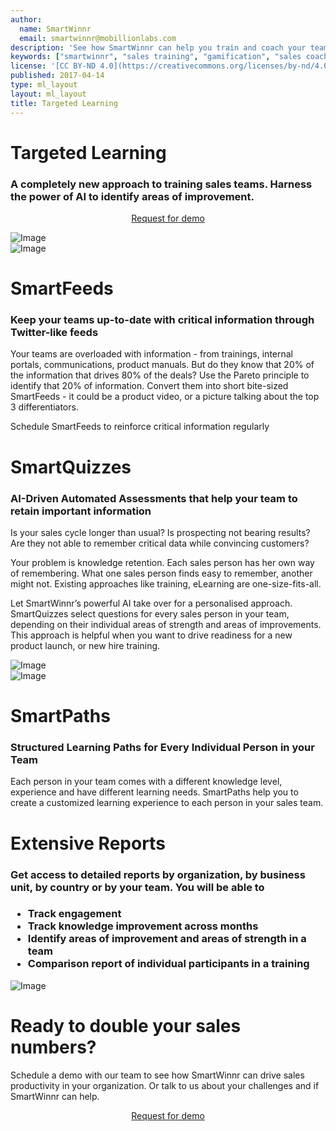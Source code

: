 ```yaml
---
author:
  name: SmartWinnr
  email: smartwinnr@mobillionlabs.com
description: 'See how SmartWinnr can help you train and coach your teams effectively'
keywords: ["smartwinnr", "sales training", "gamification", "sales coaching", "sales performance", "sales enablement", "solutions"]
license: '[CC BY-ND 4.0](https://creativecommons.org/licenses/by-nd/4.0)'
published: 2017-04-14
type: ml_layout
layout: ml_layout
title: Targeted Learning
---
```


<div class="row ml-margin0 white padding50">
  <div class="col-lg-6 col-md-12 col-sm-12 col-xs-12 ml-text-over-image">
    <h1>Targeted Learning</h1>
    <h3>A completely new approach to training sales teams. Harness the power of AI to identify areas of improvement.</h3>
    <p align="center" class="ml-padding-top ml-padding-bottom10"><a class="ml-request-demo-button" align="center" href="/request-demo">Request for demo</a></p>
  </div>
  <div class="col-lg-6 col-md-12 col-sm-12 col-xs-12">
    <img class="ml_top_image padding10" alt="Image" src="/images/targeted-learning/targeted-learning.png"/>
  </div>
</div>

<div class="row ml-margin0 padding50">
  <div class="col-lg-6 col-md-12 col-sm-12 col-xs-12 text-center">
    <img class="ml-dreamforce-image" alt="Image" src="/images/targeted-learning/smartfeeds.png"/>
  </div>
  <div class="col-lg-6 col-md-12 col-sm-12 col-xs-12">
    <h1> SmartFeeds </h1>
    <h3 class="ml-margin-bottom10">Keep your teams up-to-date with critical information through Twitter-like feeds</h3>
    <p>Your teams are overloaded with information - from trainings, internal portals, communications, product manuals. But do they know that 20% of the information that drives 80% of the deals? Use the Pareto principle to identify that 20% of information. Convert them into short bite-sized SmartFeeds - it could be a product video, or a picture talking about the top 3 differentiators.</p>
    <p>Schedule SmartFeeds to reinforce critical information regularly</p>
  </div>
</div>

<div class="row ml-margin0 white padding50">
  <div class="col-lg-6 col-md-12 col-sm-12 col-xs-12">
    <h1> SmartQuizzes </h1>
    <h3 class="ml-margin-bottom10">AI-Driven Automated Assessments that help your team to retain important information</h3>
    <p>Is your sales cycle longer than usual? Is prospecting not bearing results? Are they not able to remember critical data while convincing customers?</p>
    <p>Your problem is knowledge retention. Each sales person has her own way of remembering. What one sales person finds easy to remember, another might not. Existing approaches like training, eLearning are one-size-fits-all.</p>
    <p>Let SmartWinnr’s powerful AI take over for a personalised approach. SmartQuizzes select questions for every sales person in your team, depending on their individual areas of strength and areas of improvements. This approach is helpful when you want to drive readiness for a new product launch, or new hire training.</p>
  </div>
  <div class="col-lg-6 col-md-12 col-sm-12 col-xs-12 text-center">
    <img class="ml-dreamforce-image" alt="Image" src="/images/targeted-learning/smartquizzes.png"/>
  </div>
</div>

<div class="row ml-margin0 padding50">
  <div class="col-lg-6 col-md-12 col-sm-12 col-xs-12 text-center">
    <img class="ml-dreamforce-image" alt="Image" src="/images/targeted-learning/smartpaths.png"/>
  </div>
  <div class="col-lg-6 col-md-12 col-sm-12 col-xs-12">
    <h1> SmartPaths </h1>
    <h3 class="ml-margin-bottom10">Structured Learning Paths for Every Individual Person in your Team</h3>
    <p>Each person in your team comes with a different knowledge level, experience and have different learning needs. SmartPaths help you to create a customized learning experience to each person in your sales team.</p>
  </div>
</div>

<div class="row ml-margin0 white padding50">
  <div class="col-lg-6 col-md-12 col-sm-12 col-xs-12">
    <h1>Extensive Reports</h1>
    <h3 class="ml-margin-bottom10">Get access to detailed reports by organization, by business unit, by country or by your team. You will be able to<h3>
    <ul class="ml-margin-top30 ml_font_1_point_two">
      <li class="ml-margin-top10">Track engagement</li>
      <li class="ml-margin-top10">Track knowledge improvement across months</li>
      <li class="ml-margin-top10">Identify areas of improvement and areas of strength in a team</li>
      <li class="ml-margin-top10">Comparison report of individual participants in a training</li>
    </ul>
  </div>
  <div class="col-lg-6 col-md-12 col-sm-12 col-xs-12 text-center">
    <img class="ml-dreamforce-image" alt="Image" src="/images/targeted-learning/report.png"/>
  </div>
</div>

<div class="row ml-margin0 ml-whySM">
  <div class="col-md-12 col-sm-12">
    <h1 class="ml_body_text_white text-center">Ready to double your sales numbers?</h1>
    <div class="ml_body_text_white ml-subtext text-center ml_padding_desktop">Schedule a demo with our team to see how SmartWinnr can drive sales productivity in your organization. Or talk to us about your challenges and if SmartWinnr can help.</div>
    <p align="center" class="ml-margin-top50"><a class="ml-button" align="center" href="/request-demo">Request for demo</a></p>
  </div>
</div>